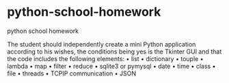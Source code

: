 # python-school-homework
python school homework


The student should independently create a mini Python application according to his wishes, the conditions being yes
is the Tkinter GUI and that the code includes the following elements:
• list
• dictionary
• touple
• lambda
• map
• filter
• reduce
• sqlite3 or pymysql
• date
• time
• class
• file
• threads
• TCPIP communication
• JSON
